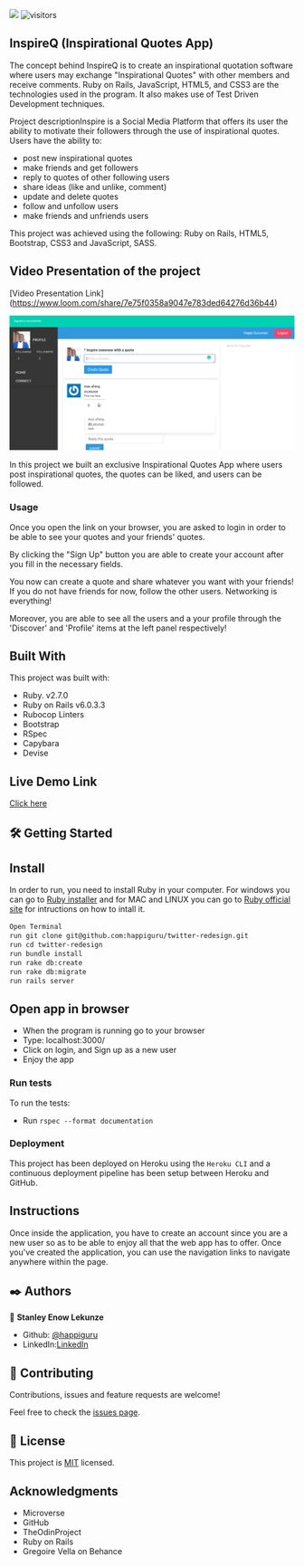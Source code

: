 ![](https://img.shields.io/badge/Microverse-blueviolet)
![visitors](https://visitor-badge.glitch.me/badge?page_id=happiguru/InspireQ)

## InspireQ (Inspirational Quotes App)

The concept behind InspireQ is to create an inspirational quotation software where users may exchange "Inspirational Quotes" with other members and receive comments.
Ruby on Rails, JavaScript, HTML5, and CSS3 are the technologies used in the program. It also makes use of Test Driven Development techniques.

Project descriptionInspire is a Social Media Platform that offers its user the ability to motivate their followers through the use of inspirational quotes.
Users have the ability to:

- post new inspirational quotes
- make friends and get followers
- reply to quotes of other following users
- share ideas (like and unlike, comment)
- update and delete quotes
- follow and unfollow users
- make friends and unfriends users

This project was achieved using the following: Ruby on Rails, HTML5, Bootstrap, CSS3 and JavaScript, SASS.

## Video Presentation of the project

[Video Presentation Link] (https://www.loom.com/share/7e75f0358a9047e783ded64276d36b44)

![](images/Screenshot_2020-11-13_21-52-55.png)

In this project we built an exclusive Inspirational Quotes App where users post inspirational quotes, the quotes can be liked, and users can be followed.

### Usage

Once you open the link on your browser, you are asked to login in order to be able to see your quotes and your friends' quotes.

By clicking the "Sign Up" button you are able to create your account after you fill in the necessary fields.

You now can create a quote and share whatever you want with your friends! If you do not have friends for now, follow the other users. Networking is everything!

Moreover, you are able to see all the users and a your profile through the 'Discover' and 'Profile' items at the left panel respectively!

## Built With

This project was built with:

- Ruby. v2.7.0
- Ruby on Rails v6.0.3.3
- Rubocop Linters
- Bootstrap
- RSpec
- Capybara
- Devise

## Live Demo Link

[Click here](https://enigmatic-island-93425.herokuapp.com/users/sign_up)

## 🛠 Getting Started

## Install 
In order to run, you need to install Ruby in your computer. For windows you can go to [Ruby installer](https://rubyinstaller.org/) and for MAC and LINUX you can go to [Ruby official site](https://www.ruby-lang.org/en/downloads/) for intructions on how to intall it.

```
Open Terminal
run git clone git@github.com:happiguru/twitter-redesign.git
run cd twitter-redesign
run bundle install
run rake db:create
run rake db:migrate
run rails server
```
## Open app in browser

- When the program is running go to your browser
- Type: localhost:3000/ 
- Click on login, and Sign up as a new user
- Enjoy the app

### Run tests
To run the tests:
- Run `rspec --format documentation`

### Deployment

This project has been deployed on Heroku using the `Heroku CLI` and a continuous deployment pipeline has been setup between Heroku and GitHub.

## Instructions
Once inside the application, you have to create an account since you are a new user so as to be able to enjoy all that the web app has to offer. Once you've created the application, you can use the navigation links to navigate anywhere within the page.

## ✒️ Authors

👤 **Stanley Enow Lekunze**

- Github: [@happiguru](https://github.com/happiguru)
- LinkedIn:[LinkedIn](https://www.linkedin.com/in/lekunze-nley)


## 🤝 Contributing
Contributions, issues and feature requests are welcome!

Feel free to check the [issues page](https://github.com/happiguru/twitter-redesign/issues).

## 📝 License
This project is [MIT](lic.url) licensed.

## Acknowledgments

- Microverse
- GitHub
- TheOdinProject
- Ruby on Rails
- Gregoire Vella on Behance [](https://www.behance.net/gallery/14286087/Twitter-Redesign-of-UI-details)
